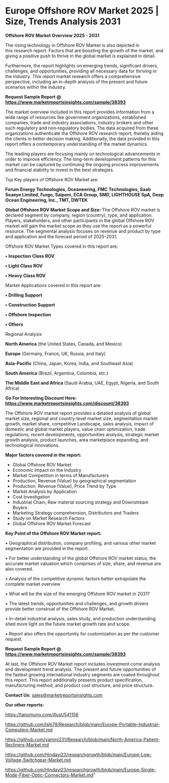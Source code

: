 # Europe Offshore ROV Market 2025 | Size, Trends Analysis 2031

<Strong> Offshore ROV Market Overview 2025 - 2031</strong>

The rising technology in Offshore ROV Market is also depicted in this research report. Factors that are boosting the growth of the market, and giving a positive push to thrive in the global market is explained in detail.

Furthermore, the report highlights on emerging trends, significant drivers, challenges, and opportunities, providing all necessary data for thriving in the industry. This report market research offers a comprehensive perspective, including an in-depth analysis of the present and future scenarios within the industry.

<strong>Request Sample Report @ <a href=https://www.marketreportsinsights.com/sample/38393>https://www.marketreportsinsights.com/sample/38393</a></strong>

The market overview included in this report provides information from a wide range of resources like government organizations, established companies, trade and industry associations, industry brokers and other such regulatory and non-regulatory bodies. The data acquired from these organizations authenticate the Offshore ROV research report, thereby aiding the clients in better decision making. Additionally, the data provided in this report offers a contemporary understanding of the market dynamics.

The leading players are focusing mainly on technological advancements in order to improve efficiency. The long-term development patterns for this market can be captured by continuing the ongoing process improvements and financial stability to invest in the best strategies.

Top Key players of Offshore ROV Market are:

<strong>Forum Energy Technologies, Oceaneering, FMC Technologies, Saab Seaeye Limited, Furgo, Saipem, ECA Group, SMD, LIGHTHOUSE SpA, Deep Ocean Engineering, Inc., TMT, DWTEK</strong>

<strong><b>Global Offshore ROV Market Scope and Size:</b></strong>
The Offshore ROV market is declared segment by company, region (country), type, and application. Players, stakeholders, and other participants in the global Offshore ROV market will gain the market scope as they use the report as a powerful resource. The segmental analysis focuses on revenue and product by type and application and the forecast period of 2025-2031.

Offshore ROV Market Types covered in this report are:

<strong>•  Inspection Class ROV

•  Light Class ROV

•  Heavy Class ROV</strong>

Market Applications covered in this report are:

<strong>•  Drilling Support

•  Construction Support

•  Offshore Inspection

•  Others</strong> 

Regional Analysis

<strong>North America</strong> (the United States, Canada, and Mexico)

<strong>Europe</strong> (Germany, France, UK, Russia, and Italy)

<strong>Asia-Pacific</strong> (China, Japan, Korea, India, and Southeast Asia)

<strong>South America</strong> (Brazil, Argentina, Colombia, etc.)

<strong>The Middle East and Africa</strong> (Saudi Arabia, UAE, Egypt, Nigeria, and South Africa)

<strong>Go For Interesting Discount Here: <a href=https://www.marketreportsinsights.com/discount/38393>https://www.marketreportsinsights.com/discount/38393</a></strong>

The Offshore ROV market report provides a detailed analysis of global market size, regional and country-level market size, segmentation market growth, market share, competitive Landscape, sales analysis, impact of domestic and global market players, value chain optimization, trade regulations, recent developments, opportunities analysis, strategic market growth analysis, product launches, area marketplace expanding, and technological innovations.

<strong><b>Major factors covered in the report:</b></strong>
<ul>
  <li>Global Offshore ROV Market </li>
  <li>Economic Impact on the Industry</li>
  <li>Market Competition in terms of Manufacturers</li>
  <li>Production, Revenue (Value) by geographical segmentation</li>
  <li>Production, Revenue (Value), Price Trend by Type</li>
  <li>Market Analysis by Application</li>
  <li>Cost Investigation</li>
  <li>Industrial Chain, Raw material sourcing strategy and Downstream Buyers</li>
  <li>Marketing Strategy comprehension, Distributors and Traders</li>
  <li>Study on Market Research Factors</li>
  <li>Global Offshore ROV Market Forecast</li>
</ul>

<strong><b>Key Point of the Offshore ROV Market report:</b></strong>

• Geographical distribution, company profiling, and various other market segmentation are provided in the report.

• For better understanding of the global Offshore ROV market status, the accurate market valuation which comprises of size, share, and revenue are also covered.

• Analysis of the competitive dynamic factors better extrapolate the complete market overview

• What will be the size of the emerging Offshore ROV market in 2031?

• The latest trends, opportunities and challenges, and growth drivers provide better construal of the Offshore ROV Market.

• In-detail industrial analysis, sales study, and production understanding shed more light on the future market growth rate and scope.

• Report also offers the opportunity for customization as per the customer request.

<strong>Request Sample Report @ <a href=https://www.marketreportsinsights.com/sample/38393>https://www.marketreportsinsights.com/sample/38393</a></strong>

At last, the Offshore ROV Market report includes investment come analysis and development trend analysis. The present and future opportunities of the fastest growing international industry segments are coated throughout this report. This report additionally presents product specification, manufacturing method, and product cost structure, and price structure.

<strong>Contact Us:</strong>
sales@marketreportsinsights.com

<strong>Our other reports:</strong>

<a href=https://tanomuno.com/illust/541156>https://tanomuno.com/illust/541156</a>

<a href=https://github.com/Ishi78/Research/blob/main/Europe-Portable-Industrial-Computers-Market.md>https://github.com/Ishi78/Research/blob/main/Europe-Portable-Industrial-Computers-Market.md</a>

<a href=https://github.com/yamini231/Research/blob/main/North-America-Patient-Recliners-Market.md>https://github.com/yamini231/Research/blob/main/North-America-Patient-Recliners-Market.md</a>

<a href=https://github.com/Hindavi23/researchgrowth/blob/main/Europe-Low-Voltage-Switchgear-Market.md>https://github.com/Hindavi23/researchgrowth/blob/main/Europe-Low-Voltage-Switchgear-Market.md</a>

<a href=https://github.com/Hindavi23/researchgrowth/blob/main/Europe-Single-Mode-Fiber-Optic-Connectors-Market.md>https://github.com/Hindavi23/researchgrowth/blob/main/Europe-Single-Mode-Fiber-Optic-Connectors-Market.md</a>"
